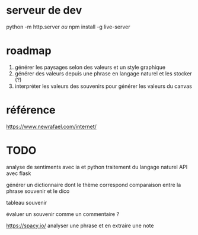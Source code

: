 # serveur de dev
python -m http.server
*ou*
npm install -g live-server

# roadmap
1. générer les paysages selon des valeurs et un style graphique
2. générer des valeurs depuis une phrase en langage naturel et les stocker (?)
3. interpréter les valeurs des souvenirs pour générer les valeurs du canvas 

# référence

https://www.newrafael.com/internet/

# TODO

analyse de sentiments avec ia et python
traitement du langage naturel
API avec flask

générer un dictionnaire dont le thème correspond
comparaison entre la phrase souvenir et le dico

tableau souvenir

évaluer un souvenir comme un commentaire ?

https://spacy.io/
analyser une phrase et en extraire une note